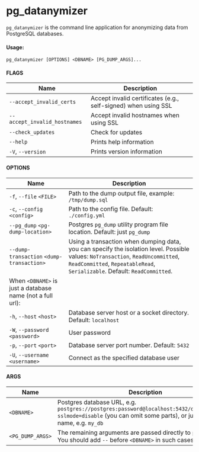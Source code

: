 # pg_datanymizer

`pg_datanymizer` is the command line application for anonymizing data from PostgreSQL databases.

#### Usage:

```
pg_datanymizer [OPTIONS] <DBNAME> [PG_DUMP_ARGS]...
```

#### FLAGS

| Name                         | Description 
|------------------------------|---          
| `--accept_invalid_certs`     | Accept invalid certificates (e.g., self-signed) when using SSL
| `--accept_invalid_hostnames` | Accept invalid hostnames when using SSL
| `--check_updates`            | Check for updates
| `--help`                     | Prints help information
| `-V`, `--version`            | Prints version information

#### OPTIONS

| Name                                      | Description
|---                                        |---  
| `-f`, `--file` `<FILE>`                   | Path to the dump output file, example: `/tmp/dump.sql`
| `-c`, `--config` `<config>`               | Path to the config file. Default: `./config.yml`
| `--pg_dump` `<pg-dump-location>`          | Postgres `pg_dump` utility program file location. Default: just `pg_dump`
| `--dump-transaction` `<dump-transaction>` | Using a transaction when dumping data, you can specify the isolation level. Possible values: `NoTransaction`, `ReadUncommitted`, `ReadCommitted`, `RepeatableRead`, `Serializable`. Default: `ReadCommitted`.
| When `<DBNAME>` is just a database name (not a full url):
| `-h`, `--host` `<host>`                   | Database server host or a socket directory. Default: `localhost`
| `-W`, `--password` `<password>`           | User password
| `-p`, `--port` `<port>`                   | Database server port number. Default: `5432`
| `-U`, `--username` `<username>`           | Connect as the specified database user

#### ARGS

| Name             | Description
|---               |---  
| `<DBNAME>`       | Postgres database URL, e.g. `postgres://postgres:password@localhost:5432/database_name?sslmode=disable` (you can omit some parts), or just a database name, e.g. `my_db`  
| `<PG_DUMP_ARGS>` | The remaining arguments are passed directly to `pg_dump` calls. You should add `--` before `<DBNAME>` in such cases
